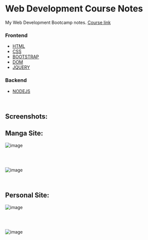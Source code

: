 # Web Development Course Notes
My Web Development Bootcamp notes. [Course link](https://www.udemy.com/course/the-complete-web-development-bootcamp/)

### Frontend
  - [HTML](https://github.com/kaanakgundogdu/Web-Development-Course-Notes/tree/main/01-Html/Basics)
  - [CSS](https://github.com/kaanakgundogdu/Web-Development-Course-Notes/tree/main/02-CSS)
  - [BOOTSTRAP](https://github.com/kaanakgundogdu/Web-Development-Course-Notes/tree/main/03-Bootstrap)
  - [DOM](https://github.com/kaanakgundogdu/Web-Development-Course-Notes/tree/main/04-DOM)
  - [JQUERY](https://github.com/kaanakgundogdu/Web-Development-Course-Notes/tree/main/05-JQuery)
  
### Backend
  - [NODEJS](https://github.com/kaanakgundogdu/Web-Development-Course-Notes/tree/main/06-NodeJS)
<br>

## Screenshots:


## Manga Site:
![image](https://user-images.githubusercontent.com/62032779/180436985-e98193fa-63a8-470c-af5d-3bb9aa0bd436.png)


<br>
<br>

![image](https://user-images.githubusercontent.com/62032779/180437117-3c3279d5-87fc-4439-8285-242b2449db29.png)

<br> 

## Personal Site:

![image](https://user-images.githubusercontent.com/62032779/174655875-c7732092-0986-4b9e-83a5-dc66d37bc9fd.png)


<br>
<br>

![image](https://user-images.githubusercontent.com/62032779/174655919-519a6f4b-c019-49d1-9576-1297d57069d3.png)
